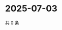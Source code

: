 # 2025-07-03

共 0 条

<!-- BEGIN ZHIHUVIDEO -->
<!-- 最后更新时间 Thu Jul 03 2025 03:08:58 GMT+0800 (China Standard Time) -->

<!-- END ZHIHUVIDEO -->
